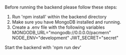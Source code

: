 Before running the backend please follow these steps:

1. Run 'npm install' within the backend directory
2. Make sure you have MongoDB installed and running.
3. Create a .env file with the following variables
   MONGODB_URL="mongodb://0.0.0.0/pacmern"
   NODE_ENV="development"
   JWT_SECRET="secret"

Start the backend with 'npm run dev'
